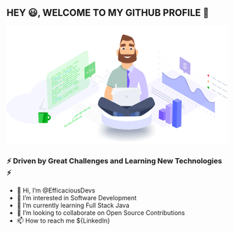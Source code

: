 ## HEY 😃, WELCOME TO MY GITHUB PROFILE 👋


![github](https://github.com/AkshayK25/AkshayK25/blob/master/hero.gif)

###  ⚡ Driven by Great Challenges and Learning New Technologies ⚡

- 👋 Hi, I’m @EfficaciousDevs
- 👀 I’m interested in Software Development
- 🌱 I’m currently learning Full Stack Java
- 💞️ I’m looking to collaborate on Open Source Contributions
- 📫 How to reach me ${LinkedIn}

<!---
EfficaciousDevs/EfficaciousDevs is a ✨ special ✨ repository because its `README.md` (this file) appears on your GitHub profile.
You can click the Preview link to take a look at your changes.
--->
